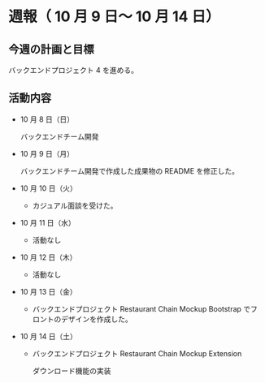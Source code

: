 # 週報（ 10 月 9 日～ 10 月 14 日）

## 今週の計画と目標

バックエンドプロジェクト 4 を進める。

## 活動内容

- 10 月 8 日（日）

  バックエンドチーム開発

- 10 月 9 日（月）

  バックエンドチーム開発で作成した成果物の README を修正した。

- 10 月 10 日（火）

  - カジュアル面談を受けた。

- 10 月 11 日（水）

  - 活動なし

- 10 月 12 日（木）

  - 活動なし

- 10 月 13 日（金）

  - バックエンドプロジェクト Restaurant Chain Mockup
    Bootstrap でフロントのデザインを作成した。

- 10 月 14 日（土）

  - バックエンドプロジェクト Restaurant Chain Mockup Extension

    ダウンロード機能の実装
